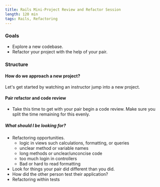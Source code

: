 ```yaml
---
title: Rails Mini-Project Review and Refactor Session
length: 120 min
tags: Rails, Refactoring
---
```


### Goals

* Explore a new codebase.
* Refactor your project with the help of your pair.

### Structure

#### How do we approach a new project?

Let's get started by watching an instructor jump into a new project.

#### Pair refactor and code review

* Take this time to get with your pair begin a code review. Make sure you split the time remaining for this evenly.

##### What should I be looking for?

* Refactoring opportunities.
  * logic in views such calculations, formatting, or queries
  * unclear method or variable names
  * long methods or unclear/unconcise code
  * too much login in controllers
  * Bad or hard to read formatting
* Look for things your pair did different than you did.
* How did the other person test their application?
* Refactoring within tests
